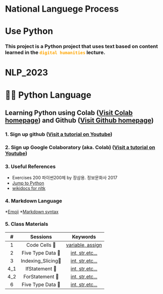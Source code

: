 # National Languege Process
# Use Python

### This project is a Python project that uses text based on content learned in the <font color = 'orange'> ```digital humanities``` </font> lecture.
# NLP_2023

# 🐹🍦 **Python Language**

## **Learning Python** using **Colab** ([Visit Colab homepage](https://colab.research.google.com/?utm_source=scs-index)) and **Github** ([Visit Github homepage](https://github.com/))

### **1. Sign up github** ([Visit a tutorial on Youtube](https://www.youtube.com/watch?v=c-NikCpec7U))
### **2. Sign up Google Colaboratory** (aka. Colab) ([Visit a tutorial on Youtube](https://www.youtube.com/watch?v=2X_EU18OeYM))

### **3. Useful References**
-  Exercises 200 파이썬200제 by 장삼용. 정보문화사 2017
- [Jump to Python](https://wikidocs.net/book/1)
- [wikidocs for nltk](https://wikidocs.net/21667)

### **4. Markdown Language**
*[Emoji](https://gist.github.com/rxaviers/7360908)
*[Markdown syntax](https://www.markdownguide.org/basic-syntax/)

### **5. Class Materials**
| # | Sessions | Keywords |
|:--:|:--:|:--:|
| 1 | Code Cells 🐾 | [variable, assign](https://github.com/kimtaehan01/NLP_2023/blob/main/1_CodeCells_Basic.ipynb)|  
| 2 | Five Type Data 🐾 | [int, str,etc...](https://github.com/kimtaehan01/NLP_2023/blob/main/2_FiveTypesofData.ipynb)|  
| 3 | Indexing_Slicing🐾 | [int, str,etc...](https://github.com/kimtaehan01/NLP_2023/blob/main/3_Indexing_Slicing.ipynb)|  
| 4_1 | IfStatement 🐾 | [int, str,etc...](https://github.com/kimtaehan01/NLP_2023/blob/main/4_1_IfStatement.ipynb)|  
| 4_2 | ForStatement 🐾 | [int, str,etc...](https://github.com/kimtaehan01/NLP_2023/blob/main/4_2_ForStatement.ipynb)|  
| 6 | Five Type Data 🐾 | [int, str,etc...](https://github.com/kimtaehan01/NLP_2023/blob/main/2_FiveTypesofData.ipynb)|  
